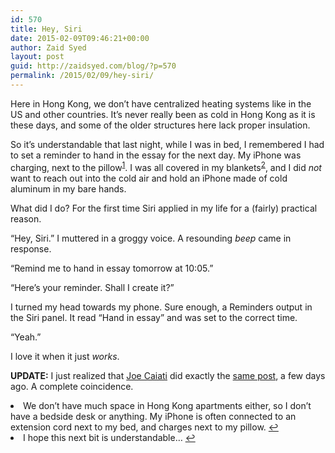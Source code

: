 ```yaml
---
id: 570
title: Hey, Siri
date: 2015-02-09T09:46:21+00:00
author: Zaid Syed
layout: post
guid: http://zaidsyed.com/blog/?p=570
permalink: /2015/02/09/hey-siri/
---
```

Here in Hong Kong, we don&#8217;t have centralized heating systems like in the US and other countries. It&#8217;s never really been as cold in Hong Kong as it is these days, and some of the older structures here lack proper insulation.

So it&#8217;s understandable that last night, while I was in bed, I remembered I had to set a reminder to hand in the essay for the next day. My iPhone was charging, next to the pillow<sup id="fnref-570-1"><a href="#fn-570-1" rel="footnote">1</a></sup>. I was all covered in my blankets<sup id="fnref-570-2"><a href="#fn-570-2" rel="footnote">2</a></sup>, and I did _not_ want to reach out into the cold air and hold an iPhone made of cold aluminum in my bare hands.

What did I do? For the first time Siri applied in my life for a (fairly) practical reason.
  
&#8220;Hey, Siri.&#8221; I muttered in a groggy voice. A resounding _beep_ came in response.
  
&#8220;Remind me to hand in essay tomorrow at 10:05.&#8221;
  
&#8220;Here&#8217;s your reminder. Shall I create it?&#8221;
  
I turned my head towards my phone. Sure enough, a Reminders output in the Siri panel. It read &#8220;Hand in essay&#8221; and was set to the correct time.
  
&#8220;Yeah.&#8221;

I love it when it just _works_.

**UPDATE:** I just realized that [Joe Caiati](http://joecaiati.info) did exactly the [same post](http://joecaiati.info/post/109878741105/hey-siri), a few days ago. A complete coincidence.

<li id="fn-570-1">
  We don&#8217;t have much space in Hong Kong apartments either, so I don&#8217;t have a bedside desk or anything. My iPhone is often connected to an extension cord next to my bed, and charges next to my pillow.&#160;<a href="#fnref-570-1" rev="footnote">&#8617;</a>
</li>
<li id="fn-570-2">
  I hope this next bit is understandable&#8230;&#160;<a href="#fnref-570-2" rev="footnote">&#8617;</a> </fn></footnotes>